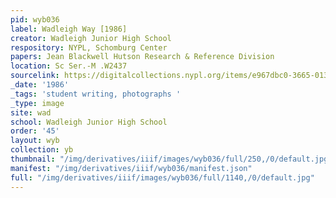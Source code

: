 ```yaml
---
pid: wyb036
label: Wadleigh Way [1986]
creator: Wadleigh Junior High School
respository: NYPL, Schomburg Center
papers: Jean Blackwell Hutson Research & Reference Division
location: Sc Ser.-M .W2437
sourcelink: https://digitalcollections.nypl.org/items/e967dbc0-3665-0134-eac9-00505686a51c
_date: '1986'
_tags: 'student writing, photographs '
_type: image
site: wad
school: Wadleigh Junior High School
order: '45'
layout: wyb
collection: yb
thumbnail: "/img/derivatives/iiif/images/wyb036/full/250,/0/default.jpg"
manifest: "/img/derivatives/iiif/wyb036/manifest.json"
full: "/img/derivatives/iiif/images/wyb036/full/1140,/0/default.jpg"
---
```


